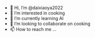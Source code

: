 - 👋 Hi, I’m @daixiaoya2022
- 👀 I’m interested in cooking
- 🌱 I’m currently learning AI
- 💞️ I’m looking to collaborate on cooking
- 📫 How to reach me ...

<!---
daixiaoya2022/daixiaoya2022 is a ✨ special ✨ repository because its `README.md` (this file) appears on your GitHub profile.
You can click the Preview link to take a look at your changes.
--->
